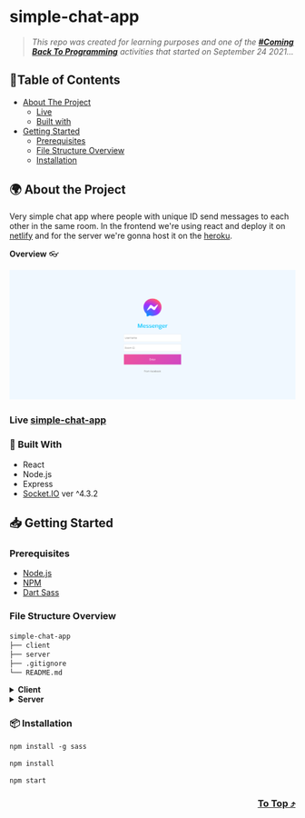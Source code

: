 # simple-chat-app

> _This repo was created for learning purposes and one of the [_**#Coming Back To Programming**_](https://github.com/xvferdy/beginner-portfolio "Beginner Portfolio") activities that started on September 24 2021…_

## :round_pushpin:Table of Contents
- [About The Project](#-about-the-project)
    - [Live](#live-simple-chat-app)
    - [Built with](#-built-with)   
- [Getting Started](#-getting-started)
    - [Prerequisites](#prerequisites)
    - [File Structure Overview](#file-structure-overview)
    - [Installation](#-installation)


## 🌍 About the Project
Very simple chat app where people with unique ID send messages to each other in the same room. In the frontend we're using react and deploy it on [netlify](https://www.netlify.com/ "Netlify") and for the server we're gonna host it on the [heroku](https://www.heroku.com/platform "Heroku").

**Overview** 👓
<p align="">
  <img src="./client/src/assets/overview3.png">
</p>

### Live [simple-chat-app](https://simple-chat-app-xvferdy.netlify.app/)

### 👀 Built With
- React
- Node.js
- Express
- [Socket.IO](https://socket.io/) ver ^4.3.2


## 📥 Getting Started
### Prerequisites
- [Node.js](https://nodejs.org/en/)
- [NPM](https://www.npmjs.com/)
- [Dart Sass](https://sass-lang.com/dart-sass)

### File Structure Overview
```
simple-chat-app
├── client
├── server
├── .gitignore
└── README.md
```

<details>
    <summary><b>Client</b></summary>

###### ./client
```
client
├── node_modules
├── public
├── src
│   ├── assets
│   ├── hooks
│   ├── stylesheets
│   │   ├── css
│   │   └── scss
│   ├── App.js
│   ├── Chat.js
│   └── index.js
├── package.json.json
└── package-lock
```
</details>


<details>
    <summary><b>Server</b></summary>

###### ./server
```
server
├── node_modules
├── index.js
├── package.json.json
├── package-lock
├── Procfile
└── router.js
```
</details>



### 📦 Installation
```
npm install -g sass
```
```
npm install
```
```
npm start
```

<h3 align="right">
      <a href="#simple-chat-app">To Top ⤴️</a>
</h3>
